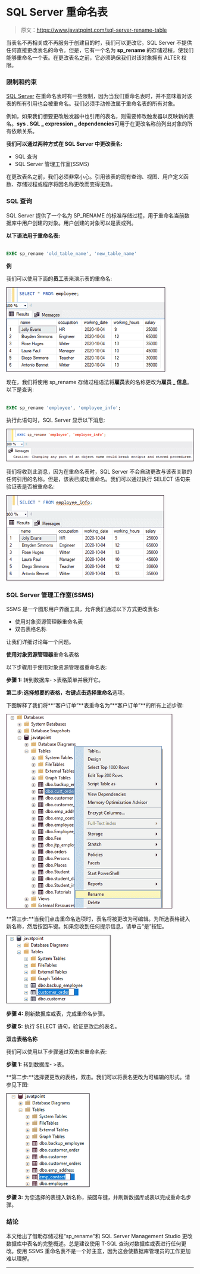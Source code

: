 # SQL Server 重命名表

> 原文：<https://www.javatpoint.com/sql-server-rename-table>

当表名不再相关或不再服务于创建目的时，我们可以更改它。SQL Server 不提供任何直接更改表名的命令。但是，它有一个名为 **sp_rename** 的存储过程，使我们能够重命名一个表。在更改表名之前，它必须确保我们对该对象拥有 ALTER 权限。

### 限制和约束

[SQL Server](https://www.javatpoint.com/sql-server-tutorial) 在重命名表时有一些限制，因为当我们重命名表时，并不意味着对该表的所有引用也会被重命名。我们必须手动修改属于重命名表的所有对象。

例如，如果我们想要更改触发器中也引用的表名，则需要修改触发器以反映新的表名。**sys . SQL _ expression _ dependencies**可用于在更改名称前列出对象的所有依赖关系。

**我们可以通过两种方式在 SQL Server 中更改表名:**

*   SQL 查询
*   SQL Server 管理工作室(SSMS)

在更改表名之前，我们必须非常小心。引用该表的现有查询、视图、用户定义函数、存储过程或程序将因名称更改而变得无效。

### SQL 查询

SQL Server 提供了一个名为 SP_RENAME 的标准存储过程，用于重命名当前数据库中用户创建的对象。用户创建的对象可以是表或列。

**以下语法用于重命名表:**

```sql

EXEC sp_rename 'old_table_name', 'new_table_name'

```

**例**

我们可以使用下面的**员工**表来演示表的重命名:

![SQL Server Rename Table](img/005df9f2e66b761f1a39a1f3aacfa9b2.png)

现在，我们将使用 sp_rename 存储过程语法将**雇员**表的名称更改为**雇员 _ 信息**。以下是查询:

```sql

EXEC sp_rename 'employee', 'employee_info';

```

执行此语句时，SQL Server 显示以下消息:

![SQL Server Rename Table](img/7bbb2bf0f10b389011c03b1326395b08.png)

我们将收到此消息，因为在重命名表时，SQL Server 不会自动更改与该表关联的任何引用的名称。但是，该表已成功重命名。我们可以通过执行 SELECT 语句来验证表是否被重命名:

![SQL Server Rename Table](img/534a70b683bc3f59da55577c39cb773e.png)

### SQL Server 管理工作室(SSMS)

SSMS 是一个图形用户界面工具，允许我们通过以下方式更改表名:

*   使用对象资源管理器重命名表
*   双击表格名称

让我们详细讨论每一个问题。

**使用对象资源管理器**重命名表格

以下步骤用于使用对象资源管理器重命名表:

**步骤 1:** 转到数据库- >表格菜单并展开它。

**第二步:**选择想要的表格，右键点击选择**重命名**选项。

下图解释了我们将**“客户订单”**表重命名为“**客户订单”**的所有上述步骤:

![SQL Server Rename Table](img/dc49010c092a160f8f3fc03601f8c2eb.png)

**第三步:**当我们点击重命名选项时，表名将被更改为可编辑。为所选表格键入新名称，然后按回车键。如果您收到任何提示信息，请单击“是”按钮。

![SQL Server Rename Table](img/36f1609bce3e9d1283c56c762bb7fe36.png)

**步骤 4:** 刷新数据库或表，完成重命名步骤。

**步骤 5:** 执行 SELECT 语句，验证更改后的表名。

**双击表格名称**

我们可以使用以下步骤通过双击来重命名表:

**步骤 1:** 转到数据库- >表。

**第二步:**选择要更改的表格，双击。我们可以将表名更改为可编辑的形式。请参见下图:

![SQL Server Rename Table](img/76bac1410e3980a293117879f2f7d798.png)

**步骤 3:** 为您选择的表键入新名称，按回车键，并刷新数据库或表以完成重命名步骤。

### 结论

本文给出了借助存储过程“sp_rename”和 SQL Server Management Studio 更改数据库中表名的完整概述。总是建议使用 T-SQL 查询对数据库或表进行任何更改。使用 SSMS 重命名表不是一个好主意，因为这会使数据库管理员的工作更加难以理解。

* * *